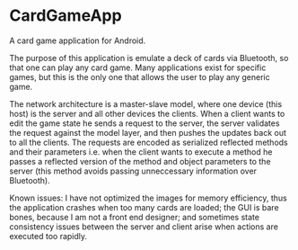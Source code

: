 # CardGameApp
A card game application for Android.

The purpose of this application is emulate a deck of cards via Bluetooth, so that one can play any card game. Many applications exist for specific games, but this is the only one that allows the user to play any generic game.

The network architecture is a master-slave model, where one device (this host) is the server and all other devices the clients. When a client wants to edit the game state he sends a request to the server, the server validates the request against the model layer, and then pushes the updates back out to all the clients. The requests are encoded as serialized reflected methods and their parameters i.e. when the client wants to execute a method he passes a reflected version of the method and object parameters to the server (this method avoids passing unneccessary information over Bluetooth).

Known issues: I have not optimized the images for memory efficiency, thus the application crashes when too many cards are loaded; the GUI is bare bones, because I am not a front end designer; and sometimes state consistency issues between the server and client arise when actions are executed too rapidly.
